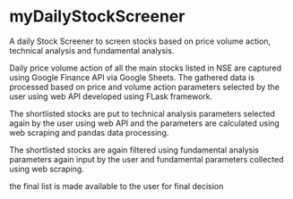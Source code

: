 # myDailyStockScreener
A daily Stock Screener to screen stocks based on price volume action, technical analysis and fundamental analysis. 

Daily price volume action of all the main stocks listed in NSE are captured using Google Finance API via Google Sheets.
The gathered data is processed based on price and volume action parameters selected by the user using web API developed 
using FLask framework.

The shortlisted stocks are put to technical analysis parameters selected again by the user using web API and the parameters are calculated using 
web scraping and pandas data processing.

The shortlisted stocks are again filtered using fundamental analysis parameters again input by the user and fundamental parameters collected using web scraping.

the final list is made available to the user for final decision

